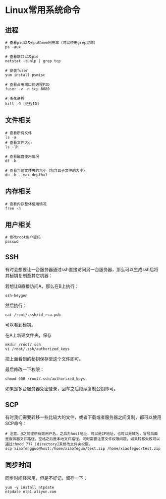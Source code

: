 # Linux常用系统命令

## 进程
```shell
# 查看pid以及cpu和mem利用率（可以使用grep过滤）
ps -aux

# 查看端口以及pid
netstat -tunlp | grep tcp

# 安装fuser
yum install psmisc

# 查看占用端口的进程PID
fuser -v -n tcp 8080

# 杀死进程
kill -9 [进程ID]
```

## 文件相关

```shell
# 查看所有文件
ls -a
# 查看文件大小
ls -lh

# 查看磁盘使用情况
df -h

# 查看当前文件夹的大小（包含其子文件的大小）
du -h --max-depth=1
```

## 内存相关

```shell
# 查看内存整体使用情况
free -h
```



## 用户相关

```shell
# 修改root用户密码
passwd

```



## SSH

有时会想要让一台服务器通过ssh直接访问另一台服务器，那么可以生成ssh后将其秘钥复制至其它机器：

若想让B直接访问A，那么在B上执行：

```shell
ssh-keygen
```

然后执行：

```shell
cat /root/.ssh/id_rsa.pub
```

可以看到秘钥。

在A上新建文件夹，保存

```shell
mkdir /root/.ssh
vi /root/.ssh/authorized_keys
```

把上面看到的秘钥保存至这个文件即可。

最后修改一下权限：

```shell
chmod 600 /root/.ssh/authorized_keys
```

如果是多台服务器免密登录，回车之后继续复制公钥即可。

## SCP

有时我们需要转移一些比较大的文件，或者下载或者服务器之间复制，都可以使用SCP命令：

```shell
# 注意，@之前提供有效用户名，之后为host地址，可以是IP地址，也可以是域名，冒号后面是服务器文件路径，空格之后是本地文件路径。同时需要注意文件权限问题，如果转移失败可以通过chmod 777 [directory]来修改文件夹权限。
scp xiaofengguo@host:/home/xiaofeguo/test.zip /home/xiaofeguo/test.zip
```





## 同步时间

同步时间经常用，但是不好记，留存一下：

```shell
yum -y install ntpdate
ntpdate ntp1.aliyun.com
```


